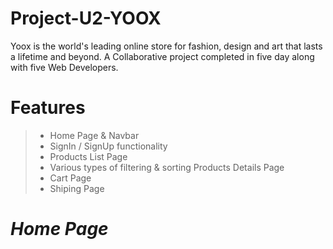 # Project-U2-YOOX

Yoox is the world's leading online store for fashion, design and art that lasts a lifetime and beyond.
A Collaborative project completed in five day along with five Web Developers.

Features
=======
>- Home Page & Navbar
>- SignIn / SignUp functionality
>- Products List Page
>- Various types of filtering & sorting
> Products Details Page
>- Cart Page
>- Shiping Page


***Home Page***
==============
